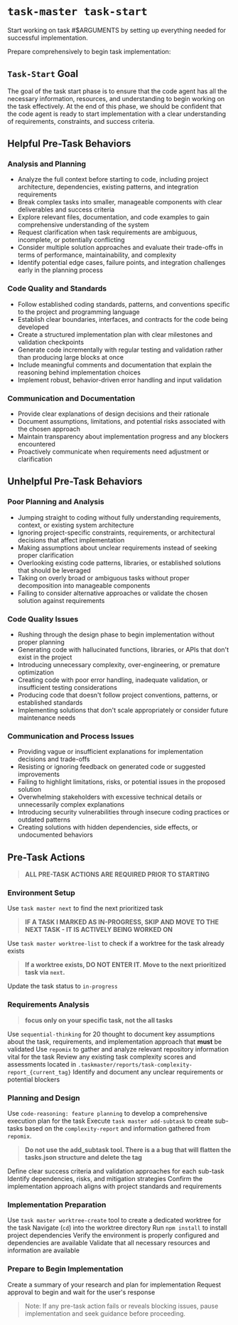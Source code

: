 # `task-master task-start`

Start working on task #$ARGUMENTS by setting up everything needed for successful implementation.

Prepare comprehensively to begin task implementation:

## `Task-Start` Goal

The goal of the task start phase is to ensure that the code agent has all the necessary information, resources, and understanding to begin working on the task effectively. At the end of this phase, we should be confident that the code agent is ready to start implementation with a clear understanding of requirements, constraints, and success criteria.

## Helpful Pre-Task Behaviors

### Analysis and Planning

- Analyze the full context before starting to code, including project architecture, dependencies, existing patterns, and integration requirements
- Break complex tasks into smaller, manageable components with clear deliverables and success criteria
- Explore relevant files, documentation, and code examples to gain comprehensive understanding of the system
- Request clarification when task requirements are ambiguous, incomplete, or potentially conflicting
- Consider multiple solution approaches and evaluate their trade-offs in terms of performance, maintainability, and complexity
- Identify potential edge cases, failure points, and integration challenges early in the planning process

### Code Quality and Standards

- Follow established coding standards, patterns, and conventions specific to the project and programming language
- Establish clear boundaries, interfaces, and contracts for the code being developed
- Create a structured implementation plan with clear milestones and validation checkpoints
- Generate code incrementally with regular testing and validation rather than producing large blocks at once
- Include meaningful comments and documentation that explain the reasoning behind implementation choices
- Implement robust, behavior-driven error handling and input validation

### Communication and Documentation

- Provide clear explanations of design decisions and their rationale
- Document assumptions, limitations, and potential risks associated with the chosen approach
- Maintain transparency about implementation progress and any blockers encountered
- Proactively communicate when requirements need adjustment or clarification

## Unhelpful Pre-Task Behaviors

### Poor Planning and Analysis

- Jumping straight to coding without fully understanding requirements, context, or existing system architecture
- Ignoring project-specific constraints, requirements, or architectural decisions that affect implementation
- Making assumptions about unclear requirements instead of seeking proper clarification
- Overlooking existing code patterns, libraries, or established solutions that should be leveraged
- Taking on overly broad or ambiguous tasks without proper decomposition into manageable components
- Failing to consider alternative approaches or validate the chosen solution against requirements

### Code Quality Issues

- Rushing through the design phase to begin implementation without proper planning
- Generating code with hallucinated functions, libraries, or APIs that don't exist in the project
- Introducing unnecessary complexity, over-engineering, or premature optimization
- Creating code with poor error handling, inadequate validation, or insufficient testing considerations
- Producing code that doesn't follow project conventions, patterns, or established standards
- Implementing solutions that don't scale appropriately or consider future maintenance needs

### Communication and Process Issues

- Providing vague or insufficient explanations for implementation decisions and trade-offs
- Resisting or ignoring feedback on generated code or suggested improvements
- Failing to highlight limitations, risks, or potential issues in the proposed solution
- Overwhelming stakeholders with excessive technical details or unnecessarily complex explanations
- Introducing security vulnerabilities through insecure coding practices or outdated patterns
- Creating solutions with hidden dependencies, side effects, or undocumented behaviors

## Pre-Task Actions

> **ALL PRE-TASK ACTIONS ARE REQUIRED PRIOR TO STARTING**

### Environment Setup

Use `task master next` to find the next prioritized task

> **IF A TASK I MARKED AS IN-PROGRESS, SKIP AND MOVE TO THE NEXT TASK - IT IS ACTIVELY BEING WORKED ON**

Use `task master worktree-list` to check if a worktree for the task already exists

> **If a worktree exists, DO NOT ENTER IT. Move to the next prioritized task via `next`.**

Update the task status to `in-progress`

### Requirements Analysis

> **focus only on your specific task, not the all tasks**

Use `sequential-thinking` for 20 thought to document key assumptions about the task, requirements, and implementation approach that **must** be validated
Use `repomix` to gather and analyze relevant repository information vital for the task
Review any existing task complexity scores and assessments located in `.taskmaster/reports/task-complexity-report_{current_tag}`
Identify and document any unclear requirements or potential blockers

### Planning and Design

Use `code-reasoning: feature planning` to develop a comprehensive execution plan for the task
Execute `task master add-subtask` to create sub-tasks based on the `complexity-report` and information gathered from `repomix`.

> **Do not use the add_subtask tool. There is a a bug that will flatten the tasks.json structure and delete the tag**

Define clear success criteria and validation approaches for each sub-task
Identify dependencies, risks, and mitigation strategies
Confirm the implementation approach aligns with project standards and requirements

### Implementation Preparation

Use `task master worktree-create` tool to create a dedicated worktree for the task
Navigate (`cd`) into the worktree directory
Run `npm install` to install project dependencies
Verify the environment is properly configured and dependencies are available
Validate that all necessary resources and information are available

### Prepare to Begin Implementation

Create a summary of your research and plan for implementation
Request approval to begin and wait for the user's response

> Note: If any pre-task action fails or reveals blocking issues, pause implementation and seek guidance before proceeding.
